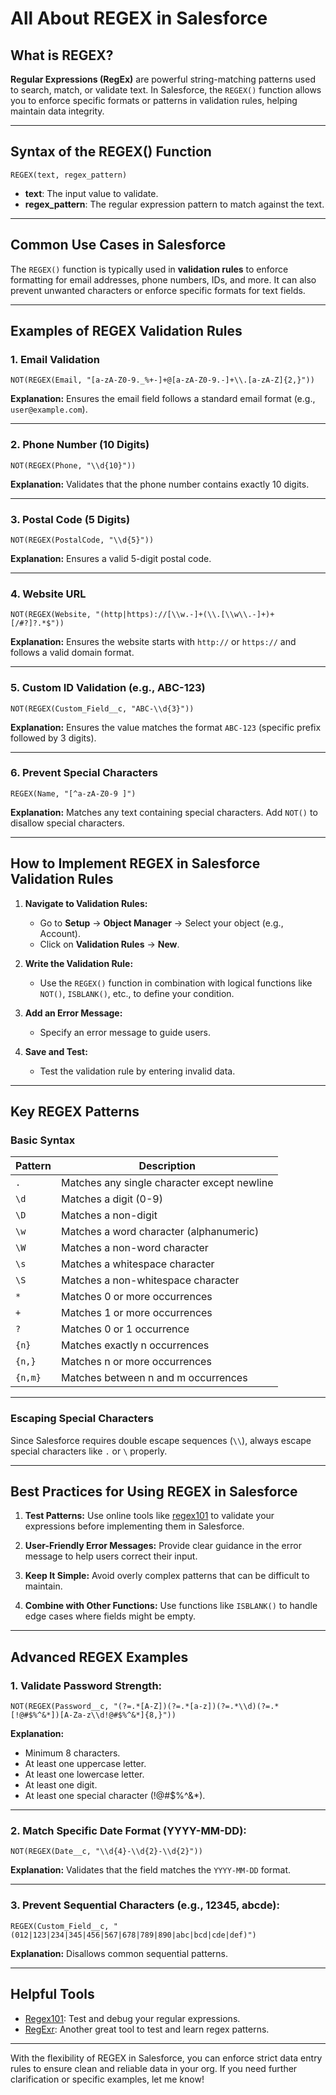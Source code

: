 # All About REGEX in Salesforce

## **What is REGEX?**
**Regular Expressions (RegEx)** are powerful string-matching patterns used to search, match, or validate text. In Salesforce, the `REGEX()` function allows you to enforce specific formats or patterns in validation rules, helping maintain data integrity.

---

## **Syntax of the REGEX() Function**
```plaintext
REGEX(text, regex_pattern)
```
- **text**: The input value to validate.
- **regex_pattern**: The regular expression pattern to match against the text.

---

## **Common Use Cases in Salesforce**
The `REGEX()` function is typically used in **validation rules** to enforce formatting for email addresses, phone numbers, IDs, and more. It can also prevent unwanted characters or enforce specific formats for text fields.

---

## **Examples of REGEX Validation Rules**

### **1. Email Validation**
```plaintext
NOT(REGEX(Email, "[a-zA-Z0-9._%+-]+@[a-zA-Z0-9.-]+\\.[a-zA-Z]{2,}"))
```
**Explanation:** Ensures the email field follows a standard email format (e.g., `user@example.com`).

---

### **2. Phone Number (10 Digits)**
```plaintext
NOT(REGEX(Phone, "\\d{10}"))
```
**Explanation:** Validates that the phone number contains exactly 10 digits.

---

### **3. Postal Code (5 Digits)**
```plaintext
NOT(REGEX(PostalCode, "\\d{5}"))
```
**Explanation:** Ensures a valid 5-digit postal code.

---

### **4. Website URL**
```plaintext
NOT(REGEX(Website, "(http|https)://[\\w.-]+(\\.[\\w\\.-]+)+[/#?]?.*$"))
```
**Explanation:** Ensures the website starts with `http://` or `https://` and follows a valid domain format.

---

### **5. Custom ID Validation (e.g., ABC-123)**
```plaintext
NOT(REGEX(Custom_Field__c, "ABC-\\d{3}"))
```
**Explanation:** Ensures the value matches the format `ABC-123` (specific prefix followed by 3 digits).

---

### **6. Prevent Special Characters**
```plaintext
REGEX(Name, "[^a-zA-Z0-9 ]")
```
**Explanation:** Matches any text containing special characters. Add `NOT()` to disallow special characters.

---

## **How to Implement REGEX in Salesforce Validation Rules**

1. **Navigate to Validation Rules:**
   - Go to **Setup** → **Object Manager** → Select your object (e.g., Account).
   - Click on **Validation Rules** → **New**.

2. **Write the Validation Rule:**
   - Use the `REGEX()` function in combination with logical functions like `NOT()`, `ISBLANK()`, etc., to define your condition.

3. **Add an Error Message:**
   - Specify an error message to guide users.

4. **Save and Test:**
   - Test the validation rule by entering invalid data.

---

## **Key REGEX Patterns**

### **Basic Syntax**
| Pattern      | Description                                   |
|--------------|-----------------------------------------------|
| `.`          | Matches any single character except newline   |
| `\d`        | Matches a digit (0-9)                        |
| `\D`        | Matches a non-digit                          |
| `\w`        | Matches a word character (alphanumeric)      |
| `\W`        | Matches a non-word character                 |
| `\s`        | Matches a whitespace character               |
| `\S`        | Matches a non-whitespace character           |
| `*`          | Matches 0 or more occurrences                |
| `+`          | Matches 1 or more occurrences                |
| `?`          | Matches 0 or 1 occurrence                    |
| `{n}`        | Matches exactly n occurrences                |
| `{n,}`       | Matches n or more occurrences                |
| `{n,m}`      | Matches between n and m occurrences          |

---

### **Escaping Special Characters**
Since Salesforce requires double escape sequences (`\\`), always escape special characters like `.` or `\` properly.

---

## **Best Practices for Using REGEX in Salesforce**

1. **Test Patterns:** Use online tools like [regex101](https://regex101.com/) to validate your expressions before implementing them in Salesforce.

2. **User-Friendly Error Messages:** Provide clear guidance in the error message to help users correct their input.

3. **Keep It Simple:** Avoid overly complex patterns that can be difficult to maintain.

4. **Combine with Other Functions:** Use functions like `ISBLANK()` to handle edge cases where fields might be empty.

---

## **Advanced REGEX Examples**

### **1. Validate Password Strength:**
```plaintext
NOT(REGEX(Password__c, "(?=.*[A-Z])(?=.*[a-z])(?=.*\\d)(?=.*[!@#$%^&*])[A-Za-z\\d!@#$%^&*]{8,}"))
```
**Explanation:**
- Minimum 8 characters.
- At least one uppercase letter.
- At least one lowercase letter.
- At least one digit.
- At least one special character (!@#$%^&*).

---

### **2. Match Specific Date Format (YYYY-MM-DD):**
```plaintext
NOT(REGEX(Date__c, "\\d{4}-\\d{2}-\\d{2}"))
```
**Explanation:** Validates that the field matches the `YYYY-MM-DD` format.

---

### **3. Prevent Sequential Characters (e.g., 12345, abcde):**
```plaintext
REGEX(Custom_Field__c, "(012|123|234|345|456|567|678|789|890|abc|bcd|cde|def)")
```
**Explanation:** Disallows common sequential patterns.

---

## **Helpful Tools**
- [Regex101](https://regex101.com/): Test and debug your regular expressions.
- [RegExr](https://regexr.com/): Another great tool to test and learn regex patterns.

---

With the flexibility of REGEX in Salesforce, you can enforce strict data entry rules to ensure clean and reliable data in your org. If you need further clarification or specific examples, let me know!

